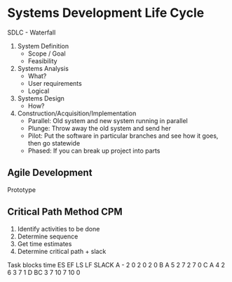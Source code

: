 # Systems Development Life Cycle

SDLC - Waterfall

1. System Definition
	- Scope / Goal
	- Feasibility
2. Systems Analysis
	- What?
	- User requirements
	- Logical
3. Systems Design
	- How?
4. Construction/Acquisition/Implementation
	- Parallel: Old system and new system running in parallel
	- Plunge: Throw away the old system and send her
	- Pilot: Put the software in particular branches and see how it goes, then go statewide
	- Phased: If you can break up project into parts

## Agile Development
Prototype



## Critical Path Method CPM

1. Identify activities to be done
2. Determine sequence
3. Get time estimates
4. Determine critical path + slack

Task	blocks	time	ES	EF	LS	LF	SLACK
A	-	2	0	2	0	2	0
B	A	5	2	7	2	7	0
C 	A	4	2	6	3	7	1
D	BC 	3	7	10	7	10	0

